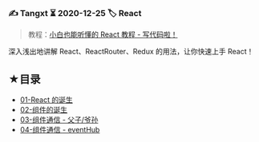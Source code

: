 ### ✍️ Tangxt ⏳ 2020-12-25 🏷️ React

> 教程：[小白也能听懂的 React 教程 - 写代码啦！](https://xiedaimala.com/courses/63308031-98f4-4907-ade4-c22d4aa82f27/random/6ab547a2db#/common)

深入浅出地讲解 React、ReactRouter、Redux 的用法，让你快速上手 React！

## ★目录

- [01-React 的诞生](./01.md)
- [02-组件的诞生](./02.md)
- [03-组件通信 - 父子/爷孙](./03.md)
- [04-组件通信 - eventHub](./04.md)


